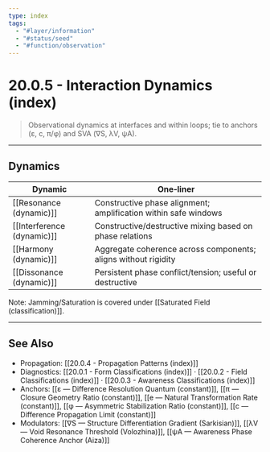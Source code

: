 ```yaml
---
type: index
tags:
  - "#layer/information"
  - "#status/seed"
  - "#function/observation"
---
```


# 20.0.5 - Interaction Dynamics (index)

> Observational dynamics at interfaces and within loops; tie to anchors (ε, c, π/φ) and SVA (∇S, λV, ψA).

---

## Dynamics

| Dynamic | One‑liner |
|---|---|
| [[Resonance (dynamic)]] | Constructive phase alignment; amplification within safe windows |
| [[Interference (dynamic)]] | Constructive/destructive mixing based on phase relations |
| [[Harmony (dynamic)]] | Aggregate coherence across components; aligns without rigidity |
| [[Dissonance (dynamic)]] | Persistent phase conflict/tension; useful or destructive |

Note: Jamming/Saturation is covered under [[Saturated Field (classification)]].

---

## See Also

- Propagation: [[20.0.4 - Propagation Patterns (index)]]
- Diagnostics: [[20.0.1 - Form Classifications (index)]] · [[20.0.2 - Field Classifications (index)]] · [[20.0.3 - Awareness Classifications (index)]]
- Anchors: [[ε — Difference Resolution Quantum (constant)]], [[π — Closure Geometry Ratio (constant)]], [[e — Natural Transformation Rate (constant)]], [[φ — Asymmetric Stabilization Ratio (constant)]], [[c — Difference Propagation Limit (constant)]]
- Modulators: [[∇S — Structure Differentiation Gradient (Sarkisian)]], [[λV — Void Resonance Threshold (Volozhina)]], [[ψA — Awareness Phase Coherence Anchor (Aiza)]]

